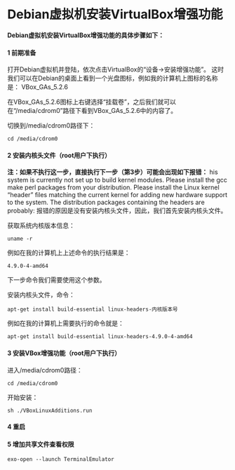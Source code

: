 # Debian虚拟机安装VirtualBox增强功能

**Debian虚拟机安装VirtualBox增强功能的具体步骤如下：**

#### 1 前期准备

打开Debian虚拟机并登陆，依次点击VirtualBox的“设备->安装增强功能”。 
这时我们可以在Debian的桌面上看到一个光盘图标，例如我的计算机上图标的名称是： 
VBox_GAs_5.2.6

在VBox_GAs_5.2.6图标上右键选择“挂载卷”，之后我们就可以在“/media/cdrom0”路径下看到VBox_GAs_5.2.6中的内容了。

切换到/media/cdrom0路径下：

```
cd /media/cdrom0
```

#### 2 安装内核头文件（root用户下执行）

**注：如果不执行这一步，直接执行下一步（第3步）可能会出现如下报错：** 
his system is currently not set up to build kernel modules. 
Please install the gcc make perl packages from your distribution. 
Please install the Linux kernel “header” files matching the current kernel 
for adding new hardware support to the system. 
The distribution packages containing the headers are probably: 
报错的原因是没有安装内核头文件，因此，我们首先安装内核头文件。

获取系统内核版本信息：

```
uname -r
```

例如在我的计算机上上述命令的执行结果是：

```
4.9.0-4-amd64
```

下一步命令我们需要使用这个参数。

安装内核头文件，命令：

```
apt-get install build-essential linux-headers-内核版本号
```

例如在我的计算机上需要执行的命令就是：

```
apt-get install build-essential linux-headers-4.9.0-4-amd64
```

#### 3 安装VBox增强功能（root用户下执行）

进入/media/cdrom0路径：

```
cd /media/cdrom0
```

开始安装：

```
sh ./VBoxLinuxAdditions.run
```

#### 4 重启

#### 5 增加共享文件查看权限

`exo-open --launch TerminalEmulator`